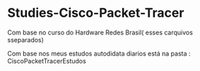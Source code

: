 # Studies-Cisco-Packet-Tracer

Com base no curso do Hardware Redes Brasil( esses carquivos sseparados)

Com base nos meus estudos autodidata diarios está na pasta : CiscoPacketTracerEstudos
